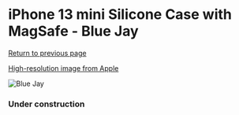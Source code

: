 # iPhone 13 mini Silicone Case with MagSafe - Blue Jay

[Return to previous page](/iphone_13)

[High-resolution image from Apple](https://store.storeimages.cdn-apple.com/8756/as-images.apple.com/is/MM1Y3?wid=4500&hei=4500&fmt=png)

<div style="width: 384px"><img src="/everyphone/MM1Y3.png" alt="Blue Jay"></div>

### Under construction
